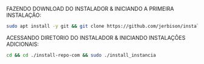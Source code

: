 FAZENDO DOWNLOAD DO INSTALADOR & INICIANDO A PRIMEIRA INSTALAÇÃO:

```bash
sudo apt install -y git && git clone https://github.com/jerbison/install-repo-com.git && sudo chmod -R 777 ./install-repo-com && cd ./whaticket_install && sudo ./install_primaria
```

ACESSANDO DIRETORIO DO INSTALADOR & INICIANDO INSTALAÇÕES ADICIONAIS:
```bash
cd && cd ./install-repo-com && sudo ./install_instancia
```


